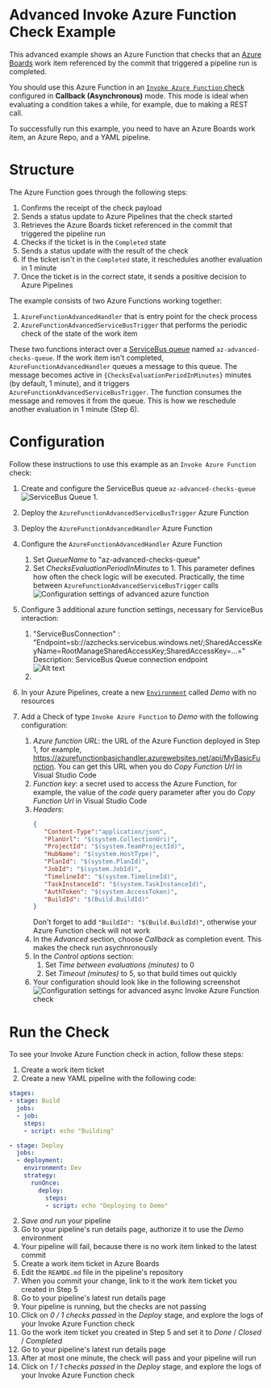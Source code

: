 # Advanced Invoke Azure Function Check Example

This advanced example shows an Azure Function that checks that an [Azure Boards](https://azure.microsoft.com/products/devops/boards/) work item referenced by the commit that triggered a pipeline run is completed.

You should use this Azure Function in an [`Invoke Azure Function` check](https://learn.microsoft.com/azure/devops/pipelines/process/approvals?#invoke-azure-function) configured in **Callback (Asynchronous)** mode. This mode is ideal when evaluating a condition takes a while, for example, due to making a REST call.

To successfully run this example, you need to have an Azure Boards work item, an Azure Repo, and a YAML pipeline.

# Structure

The Azure Function goes through the following steps:

1. Confirms the receipt of the check payload
2. Sends a status update to Azure Pipelines that the check started
3. Retrieves the Azure Boards ticket referenced in the commit that triggered the pipeline run
4. Checks if the ticket is in the `Completed` state
5. Sends a status update with the result of the check
6. If the ticket isn't in the `Completed` state, it reschedules another evaluation in 1 minute
7. Once the ticket is in the correct state, it sends a positive decision to Azure Pipelines

The example consists of two Azure Functions working together:
1. `AzureFunctionAdvancedHandler` that is entry point for the check process
2. `AzureFunctionAdvancedServiceBusTrigger` that performs the periodic check of the state of the work item

These two functions interact over a [ServiceBus queue](https://learn.microsoft.com/en-us/azure/azure-functions/functions-bindings-service-bus?tabs=in-process%2Cextensionv5%2Cextensionv3&pivots=programming-language-csharp) named `az-advanced-checks-queue`. If the work item isn't completed, 
`AzureFunctionAdvancedHandler` queues a message to this queue. The message becomes active in `{ChecksEvaluationPeriodInMinutes}` minutes (by default, 1 minute), and it triggers `AzureFunctionAdvancedServiceBusTrigger`. The function consumes the message and removes it from the queue. This is how we reschedule another evaluation in 1 minute (Step 6).


# Configuration

Follow these instructions to use this example as an `Invoke Azure Function` check:
1. Create and configure the ServiceBus queue `az-advanced-checks-queue`
   ![ServiceBus Queue](Pictures/ServiceBusQueue.png?raw=true)
   1. 
3. Deploy the `AzureFunctionAdvancedServiceBusTrigger` Azure Function
4. Deploy the `AzureFunctionAdvancedHandler` Azure Function
5. Configure the `AzureFunctionAdvancedHandler` Azure Function
   1. Set _QueueName_ to "az-advanced-checks-queue"
   2. Set _ChecksEvaluationPeriodInMinutes_ to 1. This parameter defines how often the check logic will be executed. Practically, the time between `AzureFunctionAdvancedServiceBusTrigger` calls
   ![Configuration settings of advanced azure function](Pictures/AzureFunctionConfiguration.png?raw=true)

3. Configure 3 additional azure function settings, necessary for ServiceBus interaction:
   1. "ServiceBusConnection" : "Endpoint=sb://azchecks.servicebus.windows.net/;SharedAccessKeyName=RootManageSharedAccessKey;SharedAccessKey=...=" <br/>
      Description: ServiceBus Queue connection endpoint <br/>
      ![Alt text](Pictures/ServiceBusSharedAccessPolicies.png?raw=true "ServiceBus Queue connection endpoint")
   2. 
2. In your Azure Pipelines, create a new [`Environment`](https://learn.microsoft.com/azure/devops/pipelines/process/environments) called _Demo_ with no resources
3. Add a Check of type `Invoke Azure Function` to _Demo_ with the following configuration:
   1. _Azure function URL_: the URL of the Azure Function deployed in Step 1, for example, https://azurefunctionbasichandler.azurewebsites.net/api/MyBasicFunction. You can get this URL when you do _Copy Function Url_ in Visual Studio Code
   2. _Function key_: a secret used to access the Azure Function, for example, the value of the _code_ query parameter after you do _Copy Function Url_ in Visual Studio Code
   3. _Headers_:
        ```json
        {
           "Content-Type":"application/json", 
           "PlanUrl": "$(system.CollectionUri)", 
           "ProjectId": "$(system.TeamProjectId)", 
           "HubName": "$(system.HostType)", 
           "PlanId": "$(system.PlanId)", 
           "JobId": "$(system.JobId)", 
           "TimelineId": "$(system.TimelineId)", 
           "TaskInstanceId": "$(system.TaskInstanceId)", 
           "AuthToken": "$(system.AccessToken)",
           "BuildId": "$(Build.BuildId)"
        }
        ```
        Don't forget to add `"BuildId": "$(Build.BuildId)"`, otherwise your Azure Function check will not work
   4. In the _Advanced_ section, choose _Callback_ as completion event. This makes the check run asychnronously
   5. In the _Control options_ section: 
      1. Set _Time between evaluations (minutes)_ to 0
      2. Set _Timeout (minutes)_ to 5, so that build times out quickly
   6. Your configuration should look like in the following screenshot<br/>
      ![Configuration settings for advanced async Invoke Azure Function check](Pictures/AdvancedCheckAsyncConfig.png?raw=true)

# Run the Check
To see your Invoke Azure Function check in action, follow these steps:

1. Create a work item ticket
2. Create a new YAML pipeline with the following code:
```yml
stages:
- stage: Build
  jobs:
  - job:
    steps:
    - script: echo "Building"

- stage: Deploy
  jobs:
  - deployment: 
    environment: Dev
    strategy:
      runOnce:
        deploy:
          steps:
          - script: echo "Deploying to Demo"
```
2. _Save and run_ your pipeline
3. Go to your pipeline's run details page, authorize it to use the _Demo_ environment
4. Your pipeline will fail, because there is no work item linked to the latest commit
5. Create a work item ticket in Azure Boards
6. Edit the `REAMDE.md` file in the pipeline's repository
7. When you commit your change, link to it the work item ticket you created in Step 5
8. Go to your pipeline's latest run details page
9. Your pipeline is running, but the checks are not passing
10. Click on _0 / 1 checks passed_ in the _Deploy_ stage, and explore the logs of your Invoke Azure Function check
11. Go the work item ticket you created in Step 5 and set it to _Done_ / _Closed_ / _Completed_
12. Go to your pipeline's latest run details page
13. After at most one minute, the check will pass and your pipeline will run
14. Click on _1 / 1 checks passed_ in the _Deploy_ stage, and explore the logs of your Invoke Azure Function check
